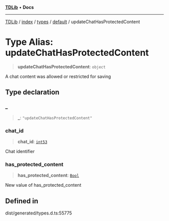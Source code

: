 [**TDLib**](../../../../../../README.md) • **Docs**

***

[TDLib](../../../../../../modules.md) / [index](../../../../../README.md) / [types](../../../README.md) / [default](../README.md) / updateChatHasProtectedContent

# Type Alias: updateChatHasProtectedContent

> **updateChatHasProtectedContent**: `object`

A chat content was allowed or restricted for saving

## Type declaration

### \_

> **\_**: `"updateChatHasProtectedContent"`

### chat\_id

> **chat\_id**: [`int53`](int53.md)

Chat identifier

### has\_protected\_content

> **has\_protected\_content**: [`Bool`](Bool.md)

New value of has_protected_content

## Defined in

dist/generated/types.d.ts:55775
